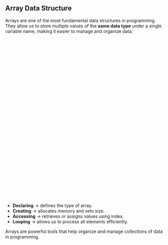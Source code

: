 ## Array Data Structure

Arrays are one of the most fundamental data structures in programming. They allow us to store multiple values of the **same data type** under a single variable name, making it easier to manage and organize data.

![Array Declaration](../photos/Array.gif)

- **Declaring** → defines the type of array.
- **Creating** → allocates memory and sets size.
- **Accessing** → retrieves or assigns values using index.
- **Looping** → allows us to process all elements efficiently.

Arrays are powerful tools that help organize and manage collections of data in programming.
